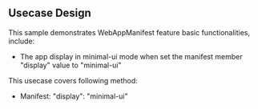 ## Usecase Design

This sample demonstrates WebAppManifest feature basic functionalities, include:

* The app display in minimal-ui mode when set the manifest member "display" value to "minimal-ui"

This usecase covers following method:

* Manifest: "display": "minimal-ui"
